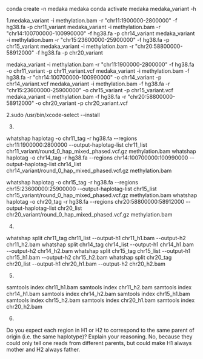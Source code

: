 
conda create -n medaka medaka
conda activate medaka
medaka_variant -h

1.medaka_variant -i methylation.bam -r "chr11:1900000-2800000" -f hg38.fa -p chr11_variant
medaka_variant -i methylation.bam	-r "chr14:100700000-100990000" -f hg38.fa -p chr14_variant
medaka_variant -i methylation.bam	-r "chr15:23600000-25900000" -f hg38.fa -p chr15_variant
medaka_variant -i methylation.bam	-r "chr20:58800000-58912000" -f hg38.fa -p chr20_variant

medaka_variant -i methylation.bam -r "chr11:1900000-2800000" -f hg38.fa -o chr11_variant  -p chr11_variant.vcf
medaka_variant -i methylation.bam -f hg38.fa -r "chr14:100700000-100990000" -o chr14_variant  -p chr14_variant.vcf
medaka_variant -i methylation.bam -f hg38.fa -r "chr15:23600000-25900000" -o chr15_variant  -p chr15_variant.vcf
medaka_variant -i methylation.bam -f hg38.fa -r "chr20:58800000-58912000" -o chr20_variant  -p chr20_variant.vcf

2.sudo /usr/bin/xcode-select --install

3.
whatshap haplotag -o chr11_tag -r hg38.fa --regions chr11:1900000:2800000 --output-haplotag-list chr11_list chr11_variant/round_0_hap_mixed_phased.vcf.gz methylation.bam
whatshap haplotag -o chr14_tag -r hg38.fa --regions chr14:100700000:100990000 --output-haplotag-list chr14_list chr14_variant/round_0_hap_mixed_phased.vcf.gz methylation.bam


whatshap haplotag -o chr15_tag -r hg38.fa --regions chr15:23600000:25900000 --output-haplotag-list chr15_list chr15_variant/round_0_hap_mixed_phased.vcf.gz methylation.bam
whatshap haplotag -o chr20_tag -r hg38.fa --regions chr20:58800000:58912000 --output-haplotag-list chr20_list chr20_variant/round_0_hap_mixed_phased.vcf.gz methylation.bam



4.
whatshap split chr11_tag chr11_list --output-h1 chr11_h1.bam --output-h2 chr11_h2.bam
whatshap split chr14_tag chr14_list --output-h1 chr14_h1.bam --output-h2 chr14_h2.bam
whatshap split chr15_tag chr15_list --output-h1 chr15_h1.bam --output-h2 chr15_h2.bam
whatshap split chr20_tag chr20_list --output-h1 chr20_h1.bam --output-h2 chr20_h2.bam

5.
samtools index chr11_h1.bam
samtools index chr11_h2.bam 
samtools index chr14_h1.bam
samtools index chr14_h2.bam
samtools index chr15_h1.bam
samtools index chr15_h2.bam
samtools index chr20_h1.bam
samtools index chr20_h2.bam

6.
Do you expect each region in H1 or H2 to correspond to the same parent of origin (i.e. the same haplotype)? Explain your reasoning.
No, because they could only tell one reads from different parents, but could make H1 always mother and H2 always father.

